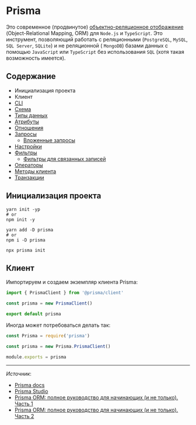 # Prisma

Это современное (продвинутое) [объектно-реляционное отображение](https://ru.wikipedia.org/wiki/ORM) (Object-Relational
Mapping, ORM) для `Node.js` и `TypeScript`.
Это инструмент, позволяющий работать с реляционными (`PostgreSQL`, `MySQL`, `SQL Server`, `SQLite`) и не реляционной (
`MongoDB`) базами данных с помощью `JavaScript` или `TypeScript` без использования `SQL` (хотя такая возможность
имеется).

## Содержание

- Инициализация проекта
- Клиент
- [CLI](cli.md)
- [Схема](schema.md)
- [Типы данных](types.md)
- [Атрибуты](attributes.md)
- [Отношения](relations.md)
- [Запросы](requests.md)
  - [Вложенные запросы](requests.md)
- [Настройки](settings.md)
- [Фильтры](filters.md)
  - [Фильтры для связанных записей](filters.md)
- [Операторы](operators.md)
- [Методы клиента](methods.md)
- [Транзакции](transactions.md)

## Инициализация проекта

```shell
yarn init -yp
# or
npm init -y
```

```shell
yarn add -D prisma
# or
npm i -D prisma
```

```shell
npx prisma init
```

## Клиент

Импортируем и создаем экземпляр клиента Prisma:

```javascript
import { PrismaClient } from '@prisma/client'

const prisma = new PrismaClient()

export default prisma
```

Иногда может потребоваться делать так:

```javascript
const Prisma = require('prisma')

const prisma = new Prisma.PrismaClient()

module.exports = prisma
```

---

*Источник*:

- [Prisma docs](https://www.prisma.io/docs/orm/overview/introduction)
- [Prisma Studio](https://www.prisma.io/studio)
- [Prisma ORM: полное руководство для начинающих (и не только). Часть 1](https://habr.com/ru/companies/timeweb/articles/654341/)
- [Prisma ORM: полное руководство для начинающих (и не только). Часть 2](https://habr.com/ru/companies/timeweb/articles/654567/)
